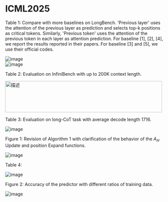 # ICML2025

Table 1: Compare with more baselines on LongBench. 'Previous layer' uses the attention of the previous layer as prediction and selects top-k positions as critical tokens. Similarly, 'Previous token' uses the attention of the previous token in each layer as attention prediction. For baseline [1], [2], [4], we report the results reported in their papers. For baseline [3] and [5], we use their official codes.

![image](https://github.com/user-attachments/assets/8e018416-2b34-47de-b551-242500836dd6)						
![image](https://github.com/user-attachments/assets/242b5a01-c2c0-45d0-8ec5-331cbdb82ff4)


Table 2: Evaluation on InfiniBench with up to 200K context length.

<img src="https://github.com/user-attachments/assets/da878b0f-c9a2-4407-9ac6-d5f87b65eac0" alt="描述" width="500" height="100" />

Table 3: Evaluation on long-CoT task with average decode length 1716.

![image](https://github.com/user-attachments/assets/f9ddfa83-4375-438a-83e8-e6b9f303e7ae)

Figure 1: Revision of Algorithm 1 with clarification of the behavior of the $A_H$ Update and position Expand functions.

![image](https://github.com/user-attachments/assets/38d9ab3f-cf81-48b2-bb64-c998f6d454b7)

Table 4: 

![image](https://github.com/user-attachments/assets/95930757-c134-4cc5-92d1-47e02229e168)

Figure 2: Accuracy of the predictor with different ratios of training data.

![image](https://github.com/user-attachments/assets/02c80745-4eb3-449b-ba37-a67a678b48c2)
